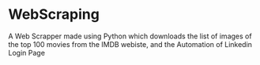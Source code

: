 # WebScraping
A Web Scrapper made using Python which downloads the list of images of the top 100 movies from the IMDB webiste, and the Automation of Linkedin Login Page
